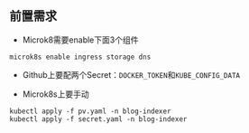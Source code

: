 ## 前置需求
* Microk8需要enable下面3个组件
```
microk8s enable ingress storage dns
```
* Github上要配两个Secret：`DOCKER_TOKEN`和`KUBE_CONFIG_DATA`

* Microk8s上要手动
```
kubectl apply -f pv.yaml -n blog-indexer
kubectl apply -f secret.yaml -n blog-indexer
```
